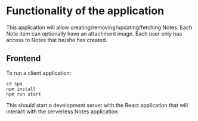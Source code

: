 # Functionality of the application

This application will allow creating/removing/updating/fetching Notes. Each Note item can optionally have an attachment image. Each user only has access to Notes that he/she has created.


## Frontend

To run a client application:

```
cd spa
npm install
npm run start
```

This should start a development server with the React application that will interact with the serverless Notes application.